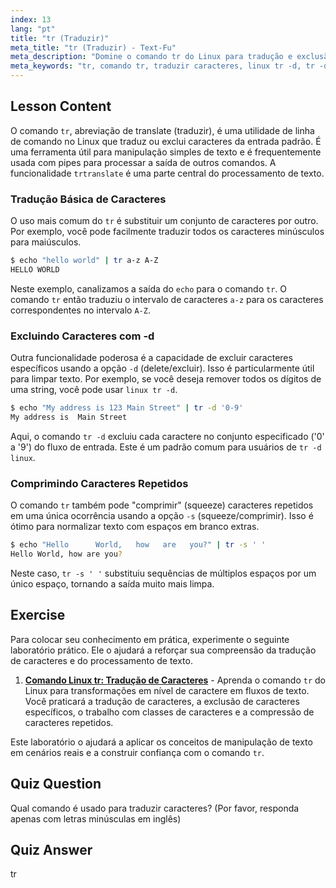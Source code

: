 ```yaml
---
index: 13
lang: "pt"
title: "tr (Traduzir)"
meta_title: "tr (Traduzir) - Text-Fu"
meta_description: "Domine o comando tr do Linux para tradução e exclusão de caracteres. Este guia aborda como usar o tr para traduzir caracteres, usar opções como linux tr -d para remover caracteres e fornece exemplos práticos de manipulação de texto."
meta_keywords: "tr, comando tr, traduzir caracteres, linux tr -d, tr -d linux, traduzir caracteres, excluir caracteres, processamento de texto, comando Linux"
---
```


## Lesson Content

O comando `tr`, abreviação de translate (traduzir), é uma utilidade de linha de comando no Linux que traduz ou exclui caracteres da entrada padrão. É uma ferramenta útil para manipulação simples de texto e é frequentemente usada com pipes para processar a saída de outros comandos. A funcionalidade `trtranslate` é uma parte central do processamento de texto.

### Tradução Básica de Caracteres

O uso mais comum do `tr` é substituir um conjunto de caracteres por outro. Por exemplo, você pode facilmente traduzir todos os caracteres minúsculos para maiúsculos.

```bash
$ echo "hello world" | tr a-z A-Z
HELLO WORLD
```

Neste exemplo, canalizamos a saída do `echo` para o comando `tr`. O comando `tr` então traduziu o intervalo de caracteres `a-z` para os caracteres correspondentes no intervalo `A-Z`.

### Excluindo Caracteres com -d

Outra funcionalidade poderosa é a capacidade de excluir caracteres específicos usando a opção `-d` (delete/excluir). Isso é particularmente útil para limpar texto. Por exemplo, se você deseja remover todos os dígitos de uma string, você pode usar `linux tr -d`.

```bash
$ echo "My address is 123 Main Street" | tr -d '0-9'
My address is  Main Street
```

Aqui, o comando `tr -d` excluiu cada caractere no conjunto especificado ('0' a '9') do fluxo de entrada. Este é um padrão comum para usuários de `tr -d linux`.

### Comprimindo Caracteres Repetidos

O comando `tr` também pode "comprimir" (squeeze) caracteres repetidos em uma única ocorrência usando a opção `-s` (squeeze/comprimir). Isso é ótimo para normalizar texto com espaços em branco extras.

```bash
$ echo "Hello      World,   how   are   you?" | tr -s ' '
Hello World, how are you?
```

Neste caso, `tr -s ' '` substituiu sequências de múltiplos espaços por um único espaço, tornando a saída muito mais limpa.

## Exercise

Para colocar seu conhecimento em prática, experimente o seguinte laboratório prático. Ele o ajudará a reforçar sua compreensão da tradução de caracteres e do processamento de texto.

1. **[Comando Linux tr: Tradução de Caracteres](https://labex.io/pt/labs/linux-linux-tr-command-character-translating-219198)** - Aprenda o comando `tr` do Linux para transformações em nível de caractere em fluxos de texto. Você praticará a tradução de caracteres, a exclusão de caracteres específicos, o trabalho com classes de caracteres e a compressão de caracteres repetidos.

Este laboratório o ajudará a aplicar os conceitos de manipulação de texto em cenários reais e a construir confiança com o comando `tr`.

## Quiz Question

Qual comando é usado para traduzir caracteres? (Por favor, responda apenas com letras minúsculas em inglês)

## Quiz Answer

tr
